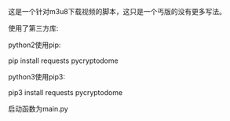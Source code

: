 


这是一个针对m3u8下载视频的脚本，这只是一个丐版的没有更多写法。




使用了第三方库:

python2使用pip: 

pip install requests  pycryptodome

python3使用pip3: 

pip3 install requests  pycryptodome



启动函数为main.py


